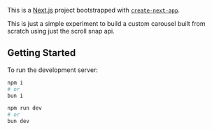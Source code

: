 This is a [Next.js](https://nextjs.org/) project bootstrapped with [`create-next-app`](https://github.com/vercel/next.js/tree/canary/packages/create-next-app).

This is just a simple experiment to build a custom carousel built from scratch using just the scroll snap api.

## Getting Started
To run the development server:

```bash
npm i
# or
bun i
```

```bash
npm run dev
# or
bun dev
```

